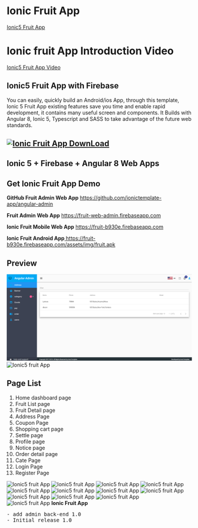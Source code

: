 # Ionic Fruit App
<a target="_blank" rel="noopener noreferrer" href="https://codecanyon.net/item/ionic5-fruit-app-with-firebase/24448819/">
 Ionic5 Fruit App</a>
 
# Ionic fruit App Introduction Video

<a target="_blank" rel="noopener noreferrer" href="https://youtu.be/dwYycFHXE4s">
 Ionic5 Fruit App Video</a>
            
            
<h2><strong>Ionic5 Fruit App with Firebase</strong></h2>
<p>You can easily, quickly build an Android/ios App, through this template, Ionic 5 Fruit App existing features save you
    time and enable rapid development, it contains many useful screen and components. It Builds with Angular 8, Ionic
    5, Typescript and
    SASS to take advantage of the future web standards.</p>
<h2><a href="https://fruit-b930e.firebaseapp.com/assets/img/fruit.apk" target="_blank">
    <img alt="Ionic Fruit App DownLoad" src="https://fruit-b930e.firebaseapp.com/assets/img/down.jpg"/>
</a>
</h2>
<h2><strong>Ionic 5 + Firebase + Angular 8 Web Apps</strong></h2>
<h2><strong>Get Ionic Fruit App Demo</strong></h2>
<p><strong>GitHub Fruit Admin Web App</strong>
    <a href="https://github.com/ionictemplate-app/angular-admin" target="_blank">https://github.com/ionictemplate-app/angular-admin</a></p>
<p><strong>Fruit Admin Web App</strong>
    <a href="https://fruit-web-admin.firebaseapp.com" target="_blank">https://fruit-web-admin.firebaseapp.com</a></p>
<p><strong>Ionic Fruit Mobile Web App</strong>
    <a href="https://fruit-b930e.firebaseapp.com" target="_blank">https://fruit-b930e.firebaseapp.com</a></p>

<p><strong>Ionic Fruit Android App</strong><a href="https://fruit-b930e.firebaseapp.com/assets/img/fruit.apk"
                                              target="_blank">
    https://fruit-b930e.firebaseapp.com/assets/img/fruit.apk
</a></p>
<h2><strong>Preview</strong></h2>
<img src="https://github.com/ionictemplate-app/angular-admin/raw/master/src/assets/images/preview.png" alt="angular-admin" style="max-width:100%;">
<img alt="Ionic5 fruit App" src="https://fruit-b930e.firebaseapp.com/assets/img/preview.jpg"/>
<h2><strong>Page List</strong></h2>
<ol>
    <li>Home dashboard page</li>
    <li>Fruit List page<strong></strong></li>
    <li>Fruit Detail page</li>
    <li>Address Page</li>
    <li>Coupon Page</li>
    <li>Shopping cart page</li>
    <li>Settle page</li>
    <li>Profile page</li>
    <li>Notice page</li>
    <li>Order detail page</li>
    <li>Cate Page</li>
    <li>Login Page</li>
    <li>Register Page</li>
</ol>

<img alt="Ionic5 fruit App" src="https://fruit-b930e.firebaseapp.com/assets/img/home.gif"/>
<img alt="Ionic5 fruit App" src="https://fruit-b930e.firebaseapp.com/assets/img/cate.gif"/>
<img alt="Ionic5 fruit App" src="https://fruit-b930e.firebaseapp.com/assets/img/cart.gif"/>
<img alt="Ionic5 fruit App" src="https://fruit-b930e.firebaseapp.com/assets/img/cart1.gif"/>
<img alt="Ionic5 fruit App" src="https://fruit-b930e.firebaseapp.com/assets/img/address.gif"/>
<img alt="Ionic5 fruit App" src="https://fruit-b930e.firebaseapp.com/assets/img/coupon.gif"/>
<img alt="Ionic5 fruit App" src="https://fruit-b930e.firebaseapp.com/assets/img/list1.gif"/>
<img alt="Ionic5 fruit App" src="https://fruit-b930e.firebaseapp.com/assets/img/list3.gif"/>
<img alt="Ionic5 fruit App" src="https://fruit-b930e.firebaseapp.com/assets/img/notice.gif"/>
<img alt="Ionic5 fruit App" src="https://fruit-b930e.firebaseapp.com/assets/img/login.gif"/>
<img alt="Ionic5 fruit App" src="https://fruit-b930e.firebaseapp.com/assets/img/register.gif"/>

<br>
<img alt="Ionic5 fruit App" src="https://fruit-b930e.firebaseapp.com/assets/img//introduce.jpg"/>
<strong>Ionic Fruit App</strong>
<pre>
- add admin back-end 1.0
- Initial release 1.0
</pre>
